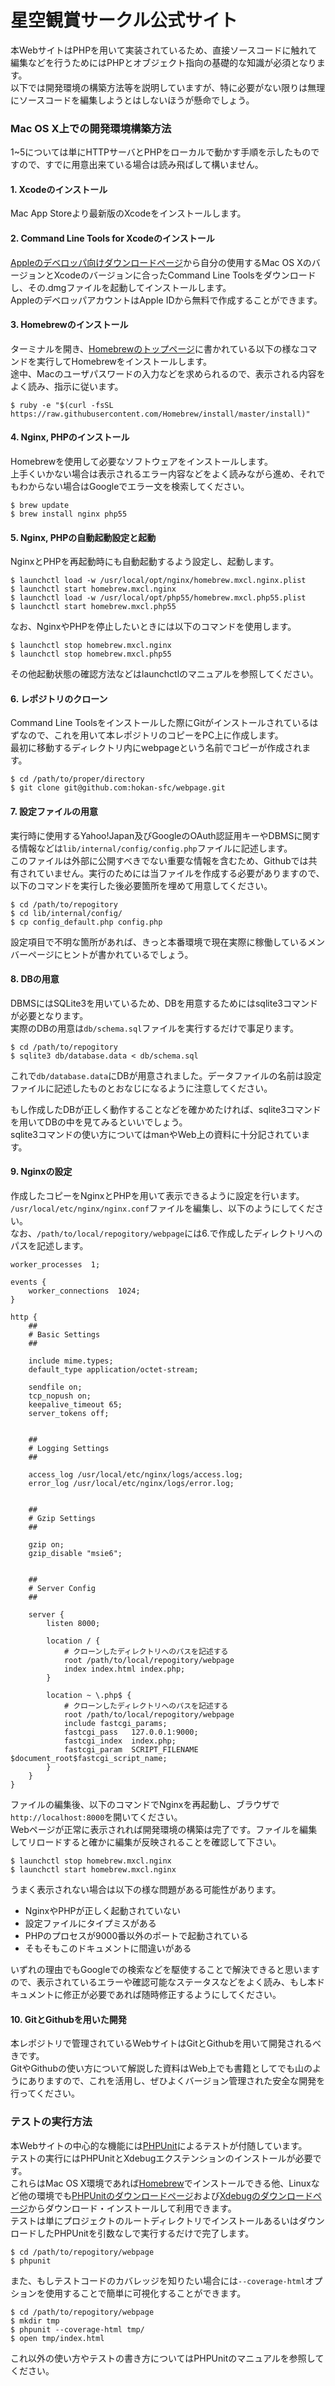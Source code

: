 星空観賞サークル公式サイト
=====

本WebサイトはPHPを用いて実装されているため、直接ソースコードに触れて編集などを行うためにはPHPとオブジェクト指向の基礎的な知識が必須となります。  
以下では開発環境の構築方法等を説明していますが、特に必要がない限りは無理にソースコードを編集しようとはしないほうが懸命でしょう。

### Mac OS X上での開発環境構築方法

1~5については単にHTTPサーバとPHPをローカルで動かす手順を示したものですので、すでに用意出来ている場合は読み飛ばして構いません。

#### 1. Xcodeのインストール

Mac App Storeより最新版のXcodeをインストールします。

#### 2. Command Line Tools for Xcodeのインストール

[Appleのデベロッパ向けダウンロードページ](https://developer.apple.com/downloads/index.action)から自分の使用するMac OS XのバージョンとXcodeのバージョンに合ったCommand Line Toolsをダウンロードし、その.dmgファイルを起動してインストールします。  
AppleのデベロッパアカウントはApple IDから無料で作成することができます。

#### 3. Homebrewのインストール

ターミナルを開き、[Homebrewのトップページ](http://brew.sh/index_ja.html)に書かれている以下の様なコマンドを実行してHomebrewをインストールします。  
途中、Macのユーザパスワードの入力などを求められるので、表示される内容をよく読み、指示に従います。
```
$ ruby -e "$(curl -fsSL https://raw.githubusercontent.com/Homebrew/install/master/install)"
```

#### 4. Nginx, PHPのインストール

Homebrewを使用して必要なソフトウェアをインストールします。  
上手くいかない場合は表示されるエラー内容などをよく読みながら進め、それでもわからない場合はGoogleでエラー文を検索してください。

```
$ brew update
$ brew install nginx php55
```

#### 5. Nginx, PHPの自動起動設定と起動

NginxとPHPを再起動時にも自動起動するよう設定し、起動します。
```
$ launchctl load -w /usr/local/opt/nginx/homebrew.mxcl.nginx.plist
$ launchctl start homebrew.mxcl.nginx
$ launchctl load -w /usr/local/opt/php55/homebrew.mxcl.php55.plist
$ launchctl start homebrew.mxcl.php55
```

なお、NginxやPHPを停止したいときには以下のコマンドを使用します。
```
$ launchctl stop homebrew.mxcl.nginx
$ launchctl stop homebrew.mxcl.php55
```
その他起動状態の確認方法などはlaunchctlのマニュアルを参照してください。

#### 6. レポジトリのクローン

Command Line Toolsをインストールした際にGitがインストールされているはずなので、これを用いて本レポジトリのコピーをPC上に作成します。  
最初に移動するディレクトリ内にwebpageという名前でコピーが作成されます。
```
$ cd /path/to/proper/directory
$ git clone git@github.com:hokan-sfc/webpage.git
```

#### 7. 設定ファイルの用意

実行時に使用するYahoo!Japan及びGoogleのOAuth認証用キーやDBMSに関する情報などは`lib/internal/config/config.php`ファイルに記述します。  
このファイルは外部に公開すべきでない重要な情報を含むため、Githubでは共有されていません。実行のためには当ファイルを作成する必要がありますので、以下のコマンドを実行した後必要箇所を埋めて用意してください。

```
$ cd /path/to/repogitory
$ cd lib/internal/config/
$ cp config_default.php config.php
```

設定項目で不明な箇所があれば、きっと本番環境で現在実際に稼働しているメンバーページにヒントが書かれているでしょう。

#### 8. DBの用意

DBMSにはSQLite3を用いているため、DBを用意するためにはsqlite3コマンドが必要となります。  
実際のDBの用意は`db/schema.sql`ファイルを実行するだけで事足ります。

```
$ cd /path/to/repogitory
$ sqlite3 db/database.data < db/schema.sql
```

これで`db/database.data`にDBが用意されました。データファイルの名前は設定ファイルに記述したものとおなじになるように注意してください。

もし作成したDBが正しく動作することなどを確かめたければ、sqlite3コマンドを用いてDBの中を見てみるといいでしょう。  
sqlite3コマンドの使い方についてはmanやWeb上の資料に十分記されています。

#### 9. Nginxの設定

作成したコピーをNginxとPHPを用いて表示できるように設定を行います。  
`/usr/local/etc/nginx/nginx.conf`ファイルを編集し、以下のようにしてください。  
なお、`/path/to/local/repogitory/webpage`には6.で作成したディレクトリへのパスを記述します。  
```nginx
worker_processes  1;

events {
    worker_connections  1024;
}

http {
    ##
    # Basic Settings
    ##

    include mime.types;
    default_type application/octet-stream;

    sendfile on;
    tcp_nopush on;
    keepalive_timeout 65;
    server_tokens off;


    ##
    # Logging Settings
    ##

    access_log /usr/local/etc/nginx/logs/access.log;
    error_log /usr/local/etc/nginx/logs/error.log;


    ##
    # Gzip Settings
    ##

    gzip on;
    gzip_disable "msie6";


    ##
    # Server Config
    ##

    server {
        listen 8000;
    
        location / {
            # クローンしたディレクトリへのパスを記述する
            root /path/to/local/repogitory/webpage
            index index.html index.php;
        }
    
        location ~ \.php$ {
            # クローンしたディレクトリへのパスを記述する
            root /path/to/local/repogitory/webpage
            include fastcgi_params;
            fastcgi_pass   127.0.0.1:9000;
            fastcgi_index  index.php;
            fastcgi_param  SCRIPT_FILENAME $document_root$fastcgi_script_name;
        }
    }
}

```
ファイルの編集後、以下のコマンドでNginxを再起動し、ブラウザで`http://localhost:8000`を開いてください。  
Webページが正常に表示されれば開発環境の構築は完了です。ファイルを編集してリロードすると確かに編集が反映されることを確認して下さい。
```
$ launchctl stop homebrew.mxcl.nginx
$ launchctl start homebrew.mxcl.nginx
```
うまく表示されない場合は以下の様な問題がある可能性があります。

+ NginxやPHPが正しく起動されていない
+ 設定ファイルにタイプミスがある
+ PHPのプロセスが9000番以外のポートで起動されている
+ そもそもこのドキュメントに間違いがある

いずれの理由でもGoogleでの検索などを駆使することで解決できると思いますので、表示されているエラーや確認可能なステータスなどをよく読み、もし本ドキュメントに修正が必要であれば随時修正するようにしてください。

#### 10. GitとGithubを用いた開発

本レポジトリで管理されているWebサイトはGitとGithubを用いて開発されるべきです。  
GitやGithubの使い方について解説した資料はWeb上でも書籍としてでも山のようにありますので、これを活用し、ぜひよくバージョン管理された安全な開発を行ってください。


### テストの実行方法

本Webサイトの中心的な機能には[PHPUnit](https://phpunit.de/index.html)によるテストが付随しています。  
テストの実行にはPHPUnitとXdebugエクステンションのインストールが必要です。  
これらはMac OS X環境であれば[Homebrew](http://brew.sh/index_ja.html)でインストールできる他、Linuxなど他の環境でも[PHPUnitのダウンロードページ](https://phpunit.de/getting-started.html)および[Xdebugのダウンロードページ](http://www.xdebug.org/download.php)からダウンロード・インストールして利用できます。  
テストは単にプロジェクトのルートディレクトリでインストールあるいはダウンロードしたPHPUnitを引数なしで実行するだけで完了します。

```
$ cd /path/to/repogitory/webpage
$ phpunit
```

また、もしテストコードのカバレッジを知りたい場合には`--coverage-html`オプションを使用することで簡単に可視化することができます。

```
$ cd /path/to/repogitory/webpage
$ mkdir tmp
$ phpunit --coverage-html tmp/
$ open tmp/index.html
```

これ以外の使い方やテストの書き方についてはPHPUnitのマニュアルを参照してください。
